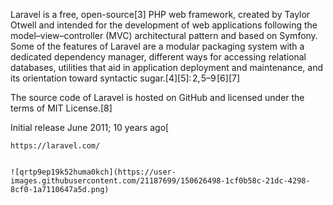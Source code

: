 Laravel is a free, open-source[3] PHP web framework, created by Taylor Otwell and intended for the development of web applications following the model–view–controller (MVC) architectural pattern and based on Symfony. Some of the features of Laravel are a modular packaging system with a dedicated dependency manager, different ways for accessing relational databases, utilities that aid in application deployment and maintenance, and its orientation toward syntactic sugar.[4][5]: 2, 5–9 [6][7]

The source code of Laravel is hosted on GitHub and licensed under the terms of MIT License.[8]

Initial release	June 2011; 10 years ago[

    https://laravel.com/


    ![qrtp9ep19k52huma0kch](https://user-images.githubusercontent.com/21187699/150626498-1cf0b58c-21dc-4298-8cf0-1a7110647a5d.png)
